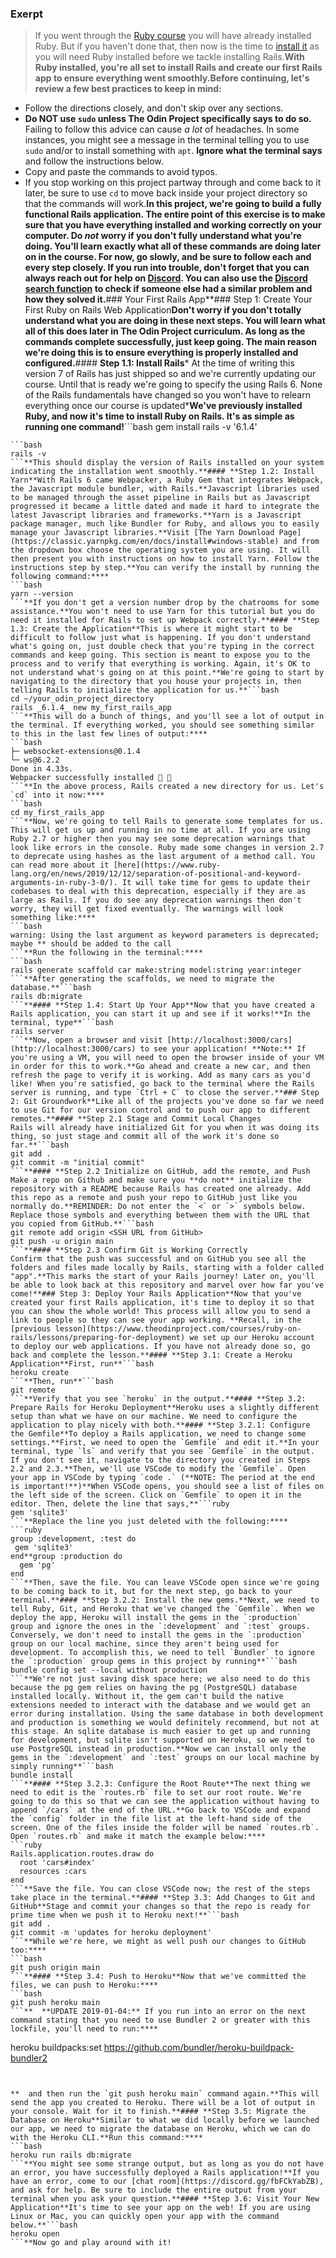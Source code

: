 ### Exerpt
>If you went through the [Ruby course](https://www.theodinproject.com/courses/ruby-programming/lessons/installing-ruby-ruby-programming) you will have already installed Ruby. But if you haven't done that, then now is the time to [install it](https://www.theodinproject.com/courses/ruby-programming/lessons/installing-ruby-ruby-programming) as you will need Ruby installed before we tackle installing Rails.**With Ruby installed, you're all set to install Rails and create our first Rails app to ensure everything went smoothly.**Before continuing, let's review a few best practices to keep in mind:****
* Follow the directions closely, and don't skip over any sections.
* **Do NOT use `sudo` unless The Odin Project specifically says to do so.** Failing to follow this advice can cause *a lot* of headaches. In some instances, you might see a message in the terminal telling you to use `sudo` and/or to install something with `apt`. **Ignore what the terminal says** and follow the instructions below.
* Copy and paste the commands to avoid typos.
* If you stop working on this project partway through and come back to it later, be sure to use `cd` to move back inside your project directory so that the commands will work.**In this project, we're going to build a fully functional Rails application. The entire point of this exercise is to make sure that you have everything installed and working correctly on your computer. Do *not* worry if you don't fully understand what you're doing. You'll learn exactly what all of these commands are doing later on in the course. For now, go slowly, and be sure to follow **each and every** step closely. If you run into trouble, don't forget that you can always reach out for help on [Discord](https://discord.gg/fbFCkYabZB). You can also use the [Discord search function](https://support.discordapp.com/hc/en-us/articles/115000468588-Using-Search) to check if someone else had a similar problem and how they solved it.**### Your First Rails App**### Step 1: Create Your First Ruby on Rails Web Application**Don't worry if you don't totally understand what you are doing in these next steps. You will learn what all of this does later in The Odin Project curriculum. As long as the commands complete successfully, just keep going. The main reason we're doing this is to ensure everything is properly installed and configured.**#### **Step 1.1: Install Rails*** At the time of writing this version 7 of Rails has just shipped so and we're currently updating our course. Until that is ready we're going to specify the using Rails 6. None of the Rails fundamentals have changed so you won't have to relearn everything once our course is updated***We've previously installed Ruby, and now it's time to install Ruby on Rails. It's as simple as running one command!**```bash
gem install rails -v '6.1.4'
```**Once the installation finishes, you can check if everything went well by restarting your terminal and running the following command:****
```bash
rails -v
```**This should display the version of Rails installed on your system indicating the installation went smoothly.**#### **Step 1.2: Install Yarn**With Rails 6 came Webpacker, a Ruby Gem that integrates Webpack, the Javascript module bundler, with Rails.**Javascript libraries used to be managed through the asset pipeline in Rails but as Javascript progressed it became a little dated and made it hard to integrate the latest Javascript libraries and frameworks.**Yarn is a Javascript package manager, much like Bundler for Ruby, and allows you to easily manage your Javascript libraries.**Visit [The Yarn Download Page](https://classic.yarnpkg.com/en/docs/install#windows-stable) and from the dropdown box choose the operating system you are using. It will then present you with instructions on how to install Yarn. Follow the instructions step by step.**You can verify the install by running the following command:****
```bash
yarn --version
```**If you don't get a version number drop by the chatrooms for some assistance.**You won't need to use Yarn for this tutorial but you do need it installed for Rails to set up Webpack correctly.**#### **Step 1.3: Create the Application**This is where it might start to be difficult to follow just what is happening. If you don't understand what's going on, just double check that you're typing in the correct commands and keep going. This section is meant to expose you to the process and to verify that everything is working. Again, it's OK to not understand what's going on at this point.**We're going to start by navigating to the directory that you house your projects in, then telling Rails to initialize the application for us.**```bash
cd ~/your_odin_project_directory
rails _6.1.4_ new my_first_rails_app
```**This will do a bunch of things, and you'll see a lot of output in the terminal. If everything worked, you should see something similar to this in the last few lines of output:****
```bash
├─ websocket-extensions@0.1.4
└─ ws@6.2.2
Done in 4.33s.
Webpacker successfully installed 🎉 🍰
```**In the above process, Rails created a new directory for us. Let's `cd` into it now:****
```bash
cd my_first_rails_app
```**Now, we're going to tell Rails to generate some templates for us. This will get us up and running in no time at all. If you are using Ruby 2.7 or higher then you may see some deprecation warnings that look like errors in the console. Ruby made some changes in version 2.7 to deprecate using hashes as the last argument of a method call. You can read more about it [here](https://www.ruby-lang.org/en/news/2019/12/12/separation-of-positional-and-keyword-arguments-in-ruby-3-0/). It will take time for gems to update their codebases to deal with this deprecation, especially if they are as large as Rails. If you do see any deprecation warnings then don't worry, they will get fixed eventually. The warnings will look something like:****
```bash
warning: Using the last argument as keyword parameters is deprecated; maybe ** should be added to the call
```**Run the following in the terminal:****
```bash
rails generate scaffold car make:string model:string year:integer
```**After generating the scaffolds, we need to migrate the database.**```bash
rails db:migrate
```**#### **Step 1.4: Start Up Your App**Now that you have created a Rails application, you can start it up and see if it works!**In the terminal, type**```bash
rails server
```**Now, open a browser and visit [http://localhost:3000/cars](http://localhost:3000/cars) to see your application! **Note:** If you're using a VM, you will need to open the browser inside of your VM in order for this to work.**Go ahead and create a new car, and then refresh the page to verify it is working. Add as many cars as you'd like! When you're satisfied, go back to the terminal where the Rails server is running, and type `Ctrl + C` to close the server.**### Step 2: Git Groundwork**Like all of the projects you've done so far we need to use Git for our version control and to push our app to different remotes.**#### **Step 2.1 Stage and Commit Local Changes
Rails will already have initialized Git for you when it was doing its thing, so just stage and commit all of the work it's done so far.**```bash
git add .
git commit -m "initial commit"
```**#### **Step 2.2 Initialize on GitHub, add the remote, and Push
Make a repo on Github and make sure you **do not** initialize the repository with a README because Rails has created one already. Add this repo as a remote and push your repo to GitHub just like you normally do.**REMINDER: Do not enter the `<` or `>` symbols below. Replace those symbols and everything between them with the URL that you copied from GitHub.**```bash
git remote add origin <SSH URL from GitHub>
git push -u origin main
```**#### **Step 2.3 Confirm Git is Working Correctly
Confirm that the push was successful and on GitHub you see all the folders and files made locally by Rails, starting with a folder called "app".**This marks the start of your Rails journey! Later on, you'll be able to look back at this repository and marvel over how far you've come!**### Step 3: Deploy Your Rails Application**Now that you've created your first Rails application, it's time to deploy it so that you can show the whole world! This process will allow you to send a link to people so they can see your app working. **Recall, in the [previous lesson](https://www.theodinproject.com/courses/ruby-on-rails/lessons/preparing-for-deployment) we set up our Heroku account to deploy our web applications. If you have not already done so, go back and complete the lesson.**#### **Step 3.1: Create a Heroku Application**First, run**```bash
heroku create
```**Then, run**```bash
git remote
```**Verify that you see `heroku` in the output.**#### **Step 3.2: Prepare Rails for Heroku Deployment**Heroku uses a slightly different setup than what we have on our machine. We need to configure the application to play nicely with both.**#### **Step 3.2.1: Configure the Gemfile**To deploy a Rails application, we need to change some settings.**First, we need to open the `Gemfile` and edit it.**In your terminal, type `ls` and verify that you see `Gemfile` in the output. If you don't see it, navigate to the directory you created in Steps 2.2 and 2.3.**Then, we'll use VSCode to modify the `Gemfile`. Open your app in VSCode by typing `code .` (**NOTE: The period at the end is important!**)**When VSCode opens, you should see a list of files on the left side of the screen. Click on `Gemfile` to open it in the editor. Then, delete the line that says,**```ruby
gem 'sqlite3'
```**Replace the line you just deleted with the following:****
```ruby
group :development, :test do
 gem 'sqlite3'
end**group :production do
  gem 'pg'
end
```**Then, save the file. You can leave VSCode open since we're going to be coming back to it, but for the next step, go back to your terminal.**#### **Step 3.2.2: Install the new gems.**Next, we need to tell Ruby, Git, and Heroku that we've changed the `Gemfile`. When we deploy the app, Heroku will install the gems in the `:production` group and ignore the ones in the `:development` and `:test` groups. Conversely, we don't need to install the gems in the `:production` group on our local machine, since they aren't being used for development. To accomplish this, we need to tell `Bundler` to ignore the `:production` group gems in this project by running**```bash
bundle config set --local without production
```**We're not just saving disk space here; we also need to do this because the pg gem relies on having the pg (PostgreSQL) database installed locally. Without it, the gem can't build the native extensions needed to interact with the database and we would get an error during installation. Using the same database in both development and production is something we would definitely recommend, but not at this stage. An sqlite database is much easier to get up and running for development, but sqlite isn't supported on Heroku, so we need to use PostgreSQL instead in production.**Now we can install only the gems in the `:development` and `:test` groups on our local machine by simply running**```bash
bundle install
```**#### **Step 3.2.3: Configure the Root Route**The next thing we need to edit is the `routes.rb` file to set our root route. We're going to do this so that we can see the application without having to append `/cars` at the end of the URL.**Go back to VSCode and expand the `config` folder in the file list at the left-hand side of the screen. One of the files inside the folder will be named `routes.rb`. Open `routes.rb` and make it match the example below:****
```ruby
Rails.application.routes.draw do
  root 'cars#index'
  resources :cars
end
```**Save the file. You can close VSCode now; the rest of the steps take place in the terminal.**#### **Step 3.3: Add Changes to Git and GitHub**Stage and commit your changes so that the repo is ready for prime time when we push it to Heroku next!**```bash
git add .
git commit -m 'updates for heroku deployment'
```**While we're here, we might as well push our changes to GitHub too:****
```bash
git push origin main
```**#### **Step 3.4: Push to Heroku**Now that we've committed the files, we can push to Heroku:****
```bash
git push heroku main
```**  **UPDATE 2019-01-04:** If you run into an error on the next command stating that you need to use Bundler 2 or greater with this lockfile, you'll need to run:****
```
heroku buildpacks:set https://github.com/bundler/heroku-buildpack-bundler2
```


**  and then run the `git push heroku main` command again.**This will send the app you created to Heroku. There will be a lot of output in your console. Wait for it to finish.**#### **Step 3.5: Migrate the Database on Heroku**Similar to what we did locally before we launched our app, we need to migrate the database on Heroku, which we can do with the Heroku CLI.**Run this command:****
```bash
heroku run rails db:migrate
```**You might see some strange output, but as long as you do not have an error, you have successfully deployed a Rails application!**If you have an error, come to our [chat room](https://discord.gg/fbFCkYabZB), and ask for help. Be sure to include the entire output from your terminal when you ask your question.**#### **Step 3.6: Visit Your New Application**It's time to see your app on the web! If you are using Linux or Mac, you can quickly open your app with the command below.**```bash
heroku open
```**Now go and play around with it!
